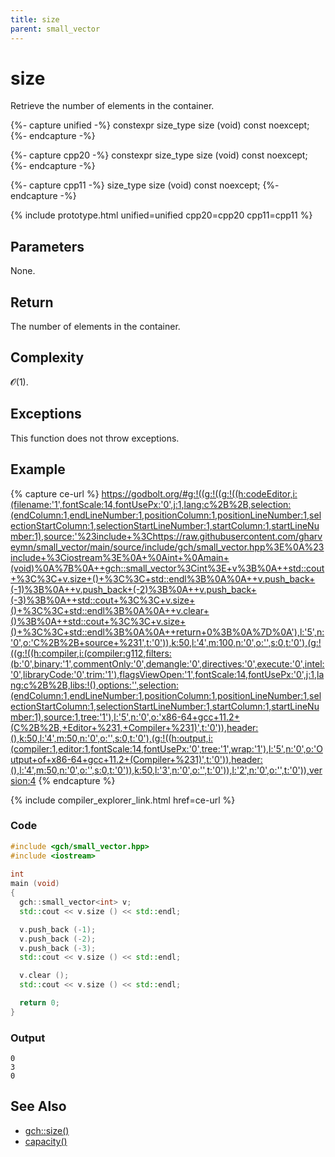 ```yaml
---
title: size
parent: small_vector
---
```


# size

Retrieve the number of elements in the container.

{%- capture unified -%}
<span class="cpp20">constexpr</span>
size_type
size (void) const noexcept;
{%- endcapture -%}

{%- capture cpp20 -%}
constexpr
size_type
size (void) const noexcept;
{%- endcapture -%}

{%- capture cpp11 -%}
size_type
size (void) const noexcept;
{%- endcapture -%}

{% include prototype.html unified=unified cpp20=cpp20 cpp11=cpp11 %}

## Parameters

None.

## Return

The number of elements in the container.

## Complexity

𝓞(1).

## Exceptions

This function does not throw exceptions.

## Example

<div class="code-example" markdown="1">

{% capture ce-url %}
https://godbolt.org/#g:!((g:!((g:!((h:codeEditor,i:(filename:'1',fontScale:14,fontUsePx:'0',j:1,lang:c%2B%2B,selection:(endColumn:1,endLineNumber:1,positionColumn:1,positionLineNumber:1,selectionStartColumn:1,selectionStartLineNumber:1,startColumn:1,startLineNumber:1),source:'%23include+%3Chttps://raw.githubusercontent.com/gharveymn/small_vector/main/source/include/gch/small_vector.hpp%3E%0A%23include+%3Ciostream%3E%0A+%0Aint+%0Amain+(void)%0A%7B%0A++gch::small_vector%3Cint%3E+v%3B%0A++std::cout+%3C%3C+v.size+()+%3C%3C+std::endl%3B%0A%0A++v.push_back+(-1)%3B%0A++v.push_back+(-2)%3B%0A++v.push_back+(-3)%3B%0A++std::cout+%3C%3C+v.size+()+%3C%3C+std::endl%3B%0A%0A++v.clear+()%3B%0A++std::cout+%3C%3C+v.size+()+%3C%3C+std::endl%3B%0A%0A++return+0%3B%0A%7D%0A'),l:'5',n:'0',o:'C%2B%2B+source+%231',t:'0')),k:50,l:'4',m:100,n:'0',o:'',s:0,t:'0'),(g:!((g:!((h:compiler,i:(compiler:g112,filters:(b:'0',binary:'1',commentOnly:'0',demangle:'0',directives:'0',execute:'0',intel:'0',libraryCode:'0',trim:'1'),flagsViewOpen:'1',fontScale:14,fontUsePx:'0',j:1,lang:c%2B%2B,libs:!(),options:'',selection:(endColumn:1,endLineNumber:1,positionColumn:1,positionLineNumber:1,selectionStartColumn:1,selectionStartLineNumber:1,startColumn:1,startLineNumber:1),source:1,tree:'1'),l:'5',n:'0',o:'x86-64+gcc+11.2+(C%2B%2B,+Editor+%231,+Compiler+%231)',t:'0')),header:(),k:50,l:'4',m:50,n:'0',o:'',s:0,t:'0'),(g:!((h:output,i:(compiler:1,editor:1,fontScale:14,fontUsePx:'0',tree:'1',wrap:'1'),l:'5',n:'0',o:'Output+of+x86-64+gcc+11.2+(Compiler+%231)',t:'0')),header:(),l:'4',m:50,n:'0',o:'',s:0,t:'0')),k:50,l:'3',n:'0',o:'',t:'0')),l:'2',n:'0',o:'',t:'0')),version:4
{% endcapture %}

{% include compiler_explorer_link.html href=ce-url %}

<h3>Code</h3>

```c++
#include <gch/small_vector.hpp>
#include <iostream>
 
int 
main (void)
{
  gch::small_vector<int> v;
  std::cout << v.size () << std::endl;

  v.push_back (-1);
  v.push_back (-2);
  v.push_back (-3);
  std::cout << v.size () << std::endl;

  v.clear ();
  std::cout << v.size () << std::endl;

  return 0;
}
```

<h3>Output</h3>

```text
0
3
0
```

</div>

## See Also

- [gch::size()](non-member/size)
- [capacity()](capacity)
